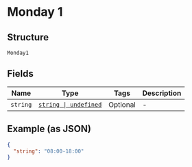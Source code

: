 
# Monday 1

## Structure

`Monday1`

## Fields

| Name | Type | Tags | Description |
|  --- | --- | --- | --- |
| `string` | [`string \| undefined`](../../doc/models/string-enum.md) | Optional | - |

## Example (as JSON)

```json
{
  "string": "08:00-18:00"
}
```

